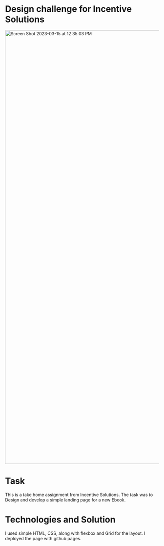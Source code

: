 # Design challenge for Incentive Solutions
<img width="1415" alt="Screen Shot 2023-03-15 at 12 35 03 PM" src="https://user-images.githubusercontent.com/29825015/225395166-e27c4051-9896-4899-a238-ea08b75c926b.png">

# Task

This is a take home assignment from Incentive Solutions. The task was to Design and develop a simple landing page for a new Ebook.

# Technologies and Solution
I used simple HTML, CSS, along with flexbox and Grid for the layout. I deployed the page with github pages.

